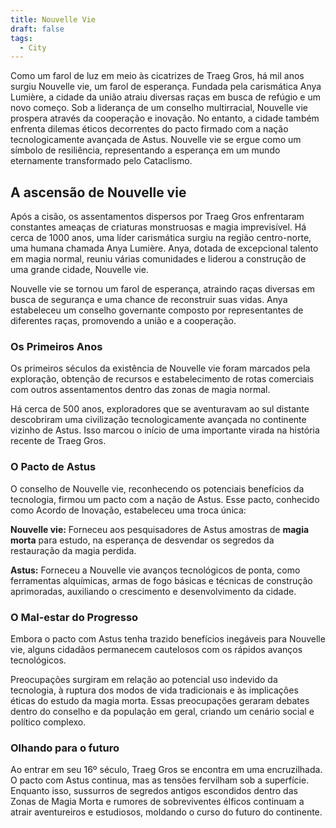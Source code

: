 ```yaml
---
title: Nouvelle Vie
draft: false
tags:
  - City
---
```

 
Como um farol de luz em meio às cicatrizes de Traeg Gros, há mil anos surgiu Nouvelle vie, um farol de esperança. Fundada pela carismática Anya Lumière, a cidade da união atraiu diversas raças em busca de refúgio e um novo começo. Sob a liderança de um conselho multirracial, Nouvelle vie prospera através da cooperação e inovação. No entanto, a cidade também enfrenta dilemas éticos decorrentes do pacto firmado com a nação tecnologicamente avançada de Astus. Nouvelle vie se ergue como um símbolo de resiliência, representando a esperança em um mundo eternamente transformado pelo Cataclismo.


## A ascensão de Nouvelle vie
Após a cisão, os assentamentos dispersos por Traeg Gros enfrentaram constantes ameaças de criaturas monstruosas e magia imprevisível. Há cerca de 1000 anos, uma líder carismática surgiu na região centro-norte, uma humana chamada Anya Lumière. Anya, dotada de excepcional talento em magia normal, reuniu várias comunidades e liderou a construção de uma grande cidade, Nouvelle vie.

Nouvelle vie se tornou um farol de esperança, atraindo raças diversas em busca de segurança e uma chance de reconstruir suas vidas. Anya estabeleceu um conselho governante composto por representantes de diferentes raças, promovendo a união e a cooperação.

### Os Primeiros Anos
Os primeiros séculos da existência de Nouvelle vie foram marcados pela exploração, obtenção de recursos e estabelecimento de rotas comerciais com outros assentamentos dentro das zonas de magia normal.

Há cerca de 500 anos, exploradores que se aventuravam ao sul distante descobriram uma civilização tecnologicamente avançada no continente vizinho de Astus. Isso marcou o início de uma importante virada na história recente de Traeg Gros.

### O Pacto de Astus
O conselho de Nouvelle vie, reconhecendo os potenciais benefícios da tecnologia, firmou um pacto com a nação de Astus. Esse pacto, conhecido como Acordo de Inovação, estabeleceu uma troca única:

**Nouvelle vie:** Forneceu aos pesquisadores de Astus amostras de **magia morta** para estudo, na esperança de desvendar os segredos da restauração da magia perdida.

**Astus:** Forneceu a Nouvelle vie avanços tecnológicos de ponta, como ferramentas alquímicas, armas de fogo básicas e técnicas de construção aprimoradas, auxiliando o crescimento e desenvolvimento da cidade.

### O Mal-estar do Progresso
Embora o pacto com Astus tenha trazido benefícios inegáveis para Nouvelle vie, alguns cidadãos permanecem cautelosos com os rápidos avanços tecnológicos.

Preocupações surgiram em relação ao potencial uso indevido da tecnologia, à ruptura dos modos de vida tradicionais e às implicações éticas do estudo da magia morta. Essas preocupações geraram debates dentro do conselho e da população em geral, criando um cenário social e político complexo.

### Olhando para o futuro
Ao entrar em seu 16º século, Traeg Gros se encontra em uma encruzilhada. O pacto com Astus continua, mas as tensões fervilham sob a superfície. Enquanto isso, sussurros de segredos antigos escondidos dentro das Zonas de Magia Morta e rumores de sobreviventes élficos continuam a atrair aventureiros e estudiosos, moldando o curso do futuro do continente.